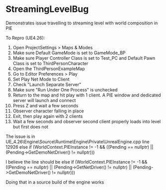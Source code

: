 # StreamingLevelBug
Demonstrates issue travelling to streaming level with world composition in PIE

To Repro (UE4.26):
1. Open ProjectSettings > Maps & Modes
2. Make sure Default GameMode is set to GameMode_BP
3. Make sure Player Controller Class is set to Test_PC and Default Pawn Class is set to ThirdPersonCharacter
4. Open the ThirdPersonExampleMap
5. Go to Editor Preferences > Play
6. Set Play Net Mode to Client
7. Check "Launch Separate Server"
8. Make sure "Run Under One Process" is unchecked
9. Return to the map and hit play with 1 client. A PIE window and dedicated server will launch and connect
10. Press Z and wait a few seconds
11. Observer character falling in place
12. Exit, then play again with 2 clients
13. Wait a few seconds and observer second client properly loads into level but first does not


The issue is in
UE_4.26\Engine\Source\Runtime\Engine\Private\UnrealEngine.cpp
 line 12926
 else if (WorldContext.PIEInstance != -1 && ((Pending == nullptr) || (Pending->GetDemoNetDriver() != nullptr)))
 
 I believe the line should be 
 else if (WorldContext.PIEInstance != -1 && ((Pending == nullptr) || (Pending->GetNetDriver() != nullptr) || (Pending->GetDemoNetDriver() != nullptr)))
 
 Doing that in a source build of the engine works
